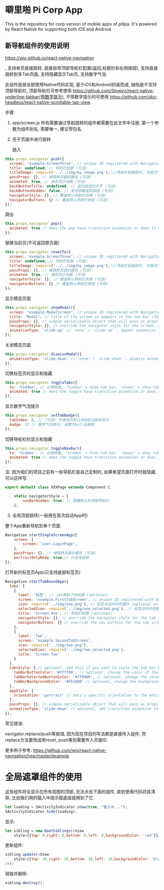 # 噼里啪 Pi Corp App

This is the repository for corp version of mobile apps of pilipa. It's powered by React Native for supporting both iOS and Android.

## 新导航组件的使用说明

https://wix.github.io/react-native-navigation

, 支持单页直接跳转, 直接自带顶部导航栏配置(返回,标题栏和右侧按钮), 支持直接跳转到多Tab页面, 支持隐藏显示Tab页, 支持数字气泡.

此组件底层全部使用Native代码实现, 基于iOS和Android封装而成, 缺陷是不支持顶部导航栏, 顶部导航栏可参考使用 https://github.com/Slowyn/react-native-underline-tabbar(带数字提示), 不带数字提示的可使用 https://github.com/skv-headless/react-native-scrollable-tab-view.

步骤:

1. app/screen.js 所有需要通过导航跳转的组件都需要在此文件中注册, 第一个参数为组件别名, 需要唯一, 建议带包名.

2. 在子页面中进行跳转

   跳入

```javascript
this.props.navigator.push({
  screen: 'example.ScreenThree', // unique ID registered with Navigation.registerScreen
  title: undefined, // 导航栏标题 (可选)
  titleImage: require('../../img/my_image.png'), //导航栏标题图片, 代替文字标题 (可选)
  passProps: {}, // 被跳转页面的属性 (可选)
  animated: true, // 是否显示动画 (可选)
  backButtonTitle: undefined, // 返回按钮的文字 (可选)
  backButtonHidden: false, // 是否隐藏返回按钮 (可选)
  navigatorStyle: {}, // 覆盖默认导航栏风格 (可选)
  navigatorButtons: {} // 覆盖默认导航栏按钮 (可选)
});
```

跳出

```javascript
this.props.navigator.pop({
  animated: true // does the pop have transition animation or does it happen immediately (可选)
});
```

替换当前页(不可返回原页面)

```javascript
this.props.navigator.resetTo({
  screen: 'example.ScreenThree', // unique ID registered with Navigation.registerScreen
  title: undefined, // 导航栏标题 (可选)
  titleImage: require('../../img/my_image.png'), //导航栏标题图片, 代替文字标题 (可选)
  passProps: {}, // 被跳转页面的属性 (可选)
  animated: true, // 是否显示动画 (可选)
  navigatorStyle: {}, // 覆盖默认导航栏风格 (可选)
  navigatorButtons: {} // 覆盖默认导航栏按钮 (可选)
});
```

显示模态页面

```javascript
this.props.navigator.showModal({
  screen: "example.ModalScreen", // unique ID registered with Navigation.registerScreen
  title: "Modal", // title of the screen as appears in the nav bar (可选)
  passProps: {}, // simple serializable object that will pass as props to the modal (可选)
  navigatorStyle: {}, // override the navigator style for the screen, see "Styling the navigator" below (可选)
  animationType: 'slide-up' // 'none' / 'slide-up' , appear animation for the modal (可选, default 'slide-up')
});
```

关闭模态页面

```javascript
this.props.navigator.dismissModal({
  animationType: 'slide-down' // 'none' / 'slide-down' , dismiss animation for the modal (可选, default 'slide-down')
});
```

切换标签页的显示和隐藏

```javascript
this.props.navigator.toggleTabs({
  to: 'hidden', // 必填参数, 'hidden' = hide tab bar, 'shown' = show tab bar
  animated: true // does the toggle have transition animation or does it happen immediately (optional)
});
```

显示数字气泡提示

```javascript
this.props.navigator.setTabBadge({
  tabIndex: 0, // (可选) 不填写时默认添加到当前标签页
  badge: 17 // 数字气泡提示, 设置为null会删除
});
```

切换导航栏的显示和隐藏

```javascript
this.props.navigator.toggleNavBar({
  to: 'hidden', // 必填参数, 'hidden' = hide tab bar, 'shown' = show tab bar
  animated: true // does the toggle have transition animation or does it happen immediately (optional)
});
```

注: 因为咱们的项目之前有一些导航栏是自己定制的, 如果希望页面打开时就隐藏, 可以这样写:

```javascript
export default class XXXPage extends Component {

    static navigatorStyle = {
        navBarHidden: true, // 隐藏默认的顶部导航栏
    };
```

3. 全局顶层跳转(一般用在首次启动App时)

整个App重新导航到单个页面

```javascript
Navigation.startSingleScreenApp({
    screen: {
        screen: 'user.LoginPage',
    },
    passProps: {}, // 被跳转页面的属性 (可选)
    portraitOnlyMode: true,// 只支持竖屏
});
```

打开新的标签页App(只支持底部标签页)

```javascript
Navigation.startTabBasedApp({
  tabs: [
    {
      label: '标签', // iOS图标下的标题 (optional)
      screen: 'example.FirstTabScreen', // unique ID registered with Navigation.registerScreen
      icon: require('../img/one.png'), // 标签未选中时的图片 (optional on iOS)
      selectedIcon: require('../img/one_selected.png'), // 标签选中时的图片 (optional, 仅支持iOS. Android使用 `tabBarSelectedButtonColor` 代替)
      title: 'Screen One', // 导航栏标题 (optional)
      navigatorStyle: {}, // override the navigator style for the tab screen, see "Styling the navigator" below (optional),
      navigatorButtons: {} // override the nav buttons for the tab screen, see "Adding buttons to the navigator" below (optional)
    },
    {
      label: 'Two',
      screen: 'example.SecondTabScreen',
      icon: require('../img/two.png'),
      selectedIcon: require('../img/two_selected.png'),
      title: 'Screen Two'
    }
  ],
  tabsStyle: { // optional, add this if you want to style the tab bar beyond the defaults
    tabBarButtonColor: '#ffff00', // optional, change the color of the tab icons and text (also unselected)
    tabBarSelectedButtonColor: '#ff9900', // optional, change the color of the selected tab icon and text (only selected)
    tabBarBackgroundColor: '#551A8B' // optional, change the background color of the tab bar
  },
  appStyle: {
    orientation: 'portrait' // Sets a specific orientation to the entire app. Default: 'auto'. Supported values: 'auto', 'landscape', 'portrait'
  },
  passProps: {}, // simple serializable object that will pass as props to all top screens (optional)
  animationType: 'slide-down' // optional, add transition animation to root change: 'none', 'slide-down', 'fade'
});
```

常见错误:

navigator.replace/push等报错, 因为现在项目的写法都是直接传入组件, 而replace方法要改成用reset, push等则需要传入页面ID.

更多例子参考: https://github.com/wix/react-native-navigation/tree/master/example



# 全局遮罩组件的使用

这些组件将会显示在所有视图的顶部, 无法点击下面的组件, 直到使用代码将其清除, 比如我们用的载入中提示框底层就用到了它.

```javascript
let loading = SActivityIndicator.show(true, "载入中...");
SActivityIndicator.hide(loading);
```

显示:

```javascript
let sibling = new RootSiblings(<View
    style={{top: 0,right: 0,bottom: 0,left: 0,backgroundColor: 'red'}}/>);
```
更新组件:

```javascript
sibling.update(<View
    style={{top: 10,right: 10,bottom: 10,left: 10,backgroundColor: 'blue'}}
/>);
```

销毁并删除:

```javascript
sibling.destroy();
```



